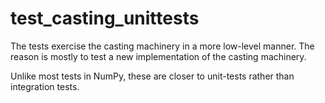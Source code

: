 # test_casting_unittests

The tests exercise the casting machinery in a more low-level manner.
The reason is mostly to test a new implementation of the casting machinery.

Unlike most tests in NumPy, these are closer to unit-tests rather
than integration tests.

